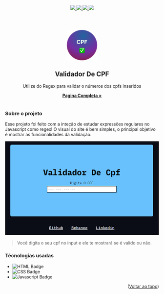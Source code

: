 <div align="center">
<!--LINKEDIN-->
  <a href="https://www.linkedin.com/in/paulopbi/" target="_blank">
  <img src="https://img.shields.io/badge/LinkedIn-0077B5?style=for-the-badge&logo=linkedin&logoColor=white" height="35em">
  </a>
<!--BEHANCE-->
  <a href="https://www.behance.net/paulopbi" target="_blank">
  <img src="https://img.shields.io/badge/-Behance-blue?style=for-the-badge&logo=behance&logoColor=white" height="35em">
<!--INSTAGRAM-->
  <a href="https://www.instagram.com/paulopbi_/" target="_blank">
  <img src="https://img.shields.io/badge/instagram-0077B5?style=for-the-badge&logo=instagram&logoColor=white" height="35em">
  </a>
<!--GITHUB-->
  <a href="https://github.com/paulopbi" target="_blank">
  <img src="https://img.shields.io/badge/GitHub-100000?style=for-the-badge&logo=github&logoColor=whitez" height="35em">
  </a>
</div>

<br><br>

<div align="center" id="topo">
  <img src="./assets/logo.png" width="100px" alt="Logo">
 <h2 align="center">Validador De CPF</h2>
 <p>Utilize do Regex para validar o números dos cpfs inseridos</p>
 <a href="https://paulopbi.github.io/validar-cpf/">
    <strong>Pagina Completa »</strong>
 </a>
</div>

<br>

### Sobre o projeto

Esse projeto foi feito com a inteção de estudar expressões regulares no Javascript como regex! O visual do site é bem simples, o principal objetivo é mostrar as funcionalidades da validação.

<div align="center">
  <img src="./assets/demo.gif" alt="Demo Gif">
</div>

> Você digita o seu cpf no input e ele te mostrará se é valido ou não.

### Técnologias usadas

<div align="left">

* <img src="https://img.shields.io/badge/HTML5-E34F26?style=for-the-badge&logo=html5&logoColor=white" alt="HTML Badge">

* <img src="https://img.shields.io/badge/CSS3-1572B6?style=for-the-badge&logo=css3&logoColor=white" alt="CSS Badge">

* <img src="https://img.shields.io/badge/JavaScript-323330?style=for-the-badge&logo=javascript&logoColor=F7DF1E" alt="Javascript Badge">
</div>

<p align="right">(<a href="#topo">Voltar ao topo</a>)</p>